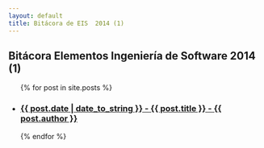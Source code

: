 ```yaml
---
layout: default
title: Bitácora de EIS  2014 (1)
---
```

 
<section class="content">
<h2>Bitácora Elementos Ingeniería de Software 2014 (1)</h2>
 
<ul class="entries">
  {% for post in site.posts %}
 
  <li>
    <a href="{{site.baseurl}}{{ post.url }}">
      <h3>{{ post.date | date_to_string }} - {{ post.title }} - {{ post.author }}</h3>
    </a>
  </li>
 
  {% endfor %}
</ul>
</section>
